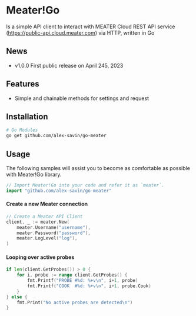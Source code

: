 # Meater!Go
Is a simple API client to interact with MEATER Cloud REST API service (https://public-api.cloud.meater.com) via HTTP, written in Go

## News
  * v1.0.0 First public release on April 245, 2023

## Features
  * Simple and chainable methods for settings and request

## Installation
```bash
# Go Modules
go get github.com/alex-savin/go-meater
```

## Usage
The following samples will assist you to become as comfortable as possible with Meater!Go library.
```go
// Import Meater!Go into your code and refer it as `meater`.
import "github.com/alex-savin/go-meater"
```

#### Create a new Meater connection
```go
// Create a Meater API Client
client, _ := meater.New(
	meater.Username("username"),
	meater.Password("password"),
	meater.LogLevel("log"),
)
```

#### Looping over active probes
```go
if len(client.GetProbes()) > 0 {
	for i, probe := range client.GetProbes() {
		fmt.Printf("PROBE #%d: %+v\n", i+1, probe)
		fmt.Printf("COOK  #%d: %+v\n", i+1, probe.Cook)
	}
} else {
    fmt.Print("No active probes are detected\n")
}
```